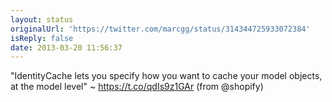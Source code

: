 ```yaml
---
layout: status
originalUrl: 'https://twitter.com/marcgg/status/314344725933072384'
isReply: false
date: 2013-03-20 11:56:37
---
```


"IdentityCache lets you specify how you want to cache your model objects, at the model level" ~ https://t.co/qdIs9z1GAr (from @shopify)

